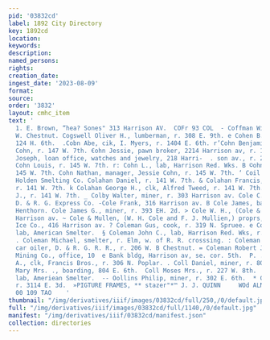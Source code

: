 ```yaml
---
pid: '03832cd'
label: 1892 City Directory
key: 1892cd
location: 
keywords: 
description: 
named_persons: 
rights: 
creation_date: 
ingest_date: '2023-08-09'
format: 
source: 
order: '3832'
layout: cmhc_item
text: '                                                                          i
  1. E. Brown, “hea? Sones" 313 Harrison AV.  COFr 93 COL  - Coffman William, r. 405
  W. Chestnut. Cogswell Oliver H., lumberman, r. 308 E. 9th. e Cohen B., dry goods,
  124 H. 6th.  .Cobn Abe, cik, I. Myers, r. 1404 E. 6th. r’Cohn Benjamin, clk, J.
  Cohn, r. 147 W. 7th. €ohn Jessie, pawn broker, 2214 Harrison av, r. 145 W. «Ith.  Cohn
  Joseph, loan office, watches and jewelry, 218 Harri-  . son av., r. 209 W. 7th.  ».
  Cohn Louis, r. 145 W. 7th. r: Cohn L., lab, Harrison Red. Wks. B ©ohn Morris, r.
  145 W. 7th. Cohn Nathan, manager, Jessie Cohn, r. 145 W. 7th. ‘ Coil Hugh, lab,
  Holden Smelting Co. Colahan Daniel, r. 141 W. 7th. & Colahan Francis, carpenter,
  r. 141 W. 7th. k Colahan George H., clk, Alfred Tweed, r. 141 W. 7th. Colahan William
  J., r. 141 W. 7th. _ Colby Walter, miner, r. 303 Harrison av. Cole C. B., messenger,
  D. & R. G. Express Co. -Cole Frank, 316 Harrison av. B Cole James, bartdr, H. J.
  Henthorn. Cole James G., miner, r. 393 EH. 2d. > Cole W. H., (Cole & Mulien,) 416
  Harrison av. ~ Cole & Mullen, (W. H. Cole and F. J. Mullien,) proprs, i Leadville
  Ice Co., 416 Harrison av. ? Coleman Gus, cook, r. 319 N. Spruee. e Coleman Henry,
  lab, American Smelter.  § Coleman John C., lab, Harrison Red. Wks, r. 1314 EH. 4th.
  . Coleman Michael, smelter, r. Elm, w. of R. R. crosssing. : Coleman Milton W.,
  car oiler, D. & R. G. R. R., r. 206 W. B Chestnut. = Coleman Robert J., supt, Adams
  Mining Co., office, 10  e Bank bldg, Harrison av, se. cor. 5th.  P. . Colenaty Charles
  A., clk, Francis Bros., r. 306 N. Poplar. . Coll Daniel, miner, r. 804 E. 6th.  oll
  Mary Mrs. ., boarding, 804 E. 6th.  Coll Moses Mrs., r. 227 W. 8th.  . Collar Matthew,
  lab, Ameriean Smelter.  -- Oollins Philip, miner, r. 302 E. 6th.  * Collister Charles,
  r. 3114 E. 3d.  »PIGTURE FRAMES, ** stazer"*™ J. J. QUINN     WOd ALN m7 sara aviaase
  00 109 TAO    '
thumbnail: "/img/derivatives/iiif/images/03832cd/full/250,/0/default.jpg"
full: "/img/derivatives/iiif/images/03832cd/full/1140,/0/default.jpg"
manifest: "/img/derivatives/iiif/03832cd/manifest.json"
collection: directories
---
```

